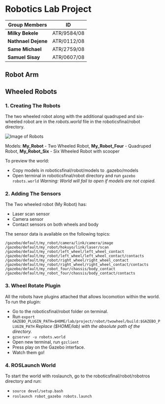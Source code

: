 # Robotics Lab Project

Group Members|ID
-------------|--------------
**Milky Bekele**|ATR/9584/08
**Nathnael Dejene**|ATR/0112/08
**Same Michael**|ATR/2759/08
**Samuel Sisay**|ATR/0607/08


## Robot Arm




## Wheeled Robots

### 1. Creating The Robots

The two wheeled robot along with the additional quadruped and six-wheeled robot are in the 
*robots.world* file in the roboticsfinal/robot directory.

![Image of Robots](https://i.imgur.com/zicJnJw.jpg)

Models: 
	**My_Robot** - Two Wheeled Robot, **My_Robot_Four** - Quadruped Robot, **My_Robot_Six** - Six Wheeled Robot with scooper

To preview the world:

- Copy models in roboticsfinal/robot/models to .gazebo/models
- Open terminal in roboticsfinal/robot directory and run `gazebo robots.world`
 *Warning: World will fail to open if models are not copied.*


### 2. Adding The Sensors

The Two wheeled robot (My Robot) has:

- Laser scan sensor
- Camera sensor
- Contact sensors on both wheels and body

The sensor data is available on the following topics:

	/gazebo/default/my_robot/camera/link/camera/image
	/gazebo/default/my_robot/hokuyo/link/laser/scan
	/gazebo/default/my_robot/left_wheel/left_wheel_contact
	/gazebo/default/my_robot/left_wheel/left_wheel_contact/contacts
	/gazebo/default/my_robot/right_wheel/right_wheel_contact
	/gazebo/default/my_robot/right_wheel/right_wheel_contact/contacts
	/gazebo/default/my_robot_four/chassis/body_contact
	/gazebo/default/my_robot_four/chassis/body_contact/contacts


### 3. Wheel Rotate Plugin

All the robots have plugins attached that allows locomotion within the world.
To run the plugin:

- Go to the roboticsfinal/robot folder on terminal.
- Run `export GAZEBO_PLUGIN_PATH=$HOME/lab/project/robot/twowheel/build:$GAZEBO_PLUGIN_PATH` *Replace ($HOME/lab) with the absolute path of the directory.*
- `gzserver -u robots.world`
- Open new terminal, run `gzclient`
- Press play on the Gazebo interface.
- Watch them go!


### 4. ROSLaunch World

To start the world with roslaunch, go to the roboticsfinal/robot/robotros directory and run:
- `source devel/setup.bash`
- `roslaunch robot_gazebo robots.launch`
